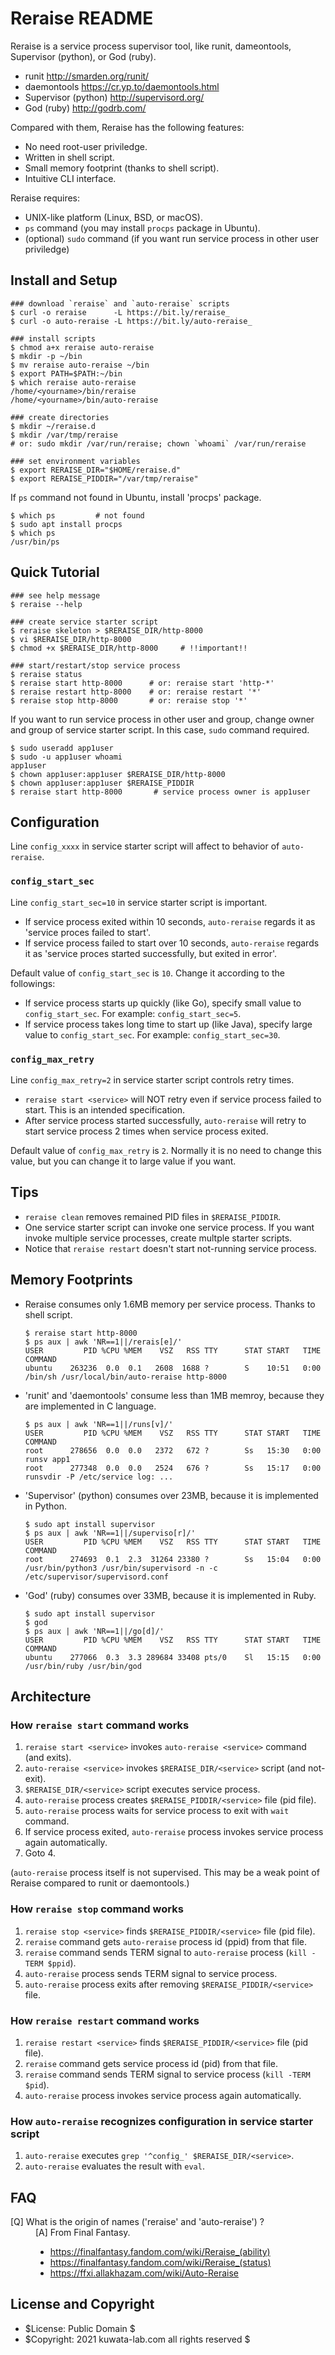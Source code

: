 <!-- # -*- coding: utf-8 -*- -->

Reraise README
==============

Reraise is a service process supervisor tool, like runit, dameontools, Supervisor (python), or God (ruby).

* runit <http://smarden.org/runit/>
* daemontools <https://cr.yp.to/daemontools.html>
* Supervisor (python) <http://supervisord.org/>
* God (ruby) <http://godrb.com/>

Compared with them, Reraise has the following features:

* No need root-user priviledge.
* Written in shell script.
* Small memory footprint (thanks to shell script).
* Intuitive CLI interface.

Reraise requires:

* UNIX-like platform (Linux, BSD, or macOS).
* `ps` command (you may install `procps` package in Ubuntu).
* (optional) `sudo` command (if you want run service process in other user priviledge)



Install and Setup
-----------------

```terminal
### download `reraise` and `auto-reraise` scripts
$ curl -o reraise      -L https://bit.ly/reraise_
$ curl -o auto-reraise -L https://bit.ly/auto-reraise_

### install scripts
$ chmod a+x reraise auto-reraise
$ mkdir -p ~/bin
$ mv reraise auto-reraise ~/bin
$ export PATH=$PATH:~/bin
$ which reraise auto-reraise
/home/<yourname>/bin/reraise
/home/<yourname>/bin/auto-reraise

### create directories
$ mkdir ~/reraise.d
$ mkdir /var/tmp/reraise
# or: sudo mkdir /var/run/reraise; chown `whoami` /var/run/reraise

### set environment variables
$ export RERAISE_DIR="$HOME/reraise.d"
$ export RERAISE_PIDDIR="/var/tmp/reraise"
```

If `ps` command not found in Ubuntu, install 'procps' package.

```terminal
$ which ps         # not found
$ sudo apt install procps
$ which ps
/usr/bin/ps
```



Quick Tutorial
--------------

```terminal
### see help message
$ reraise --help

### create service starter script
$ reraise skeleton > $RERAISE_DIR/http-8000
$ vi $RERAISE_DIR/http-8000
$ chmod +x $RERAISE_DIR/http-8000     # !!important!!

### start/restart/stop service process
$ reraise status
$ reraise start http-8000      # or: reraise start 'http-*'
$ reraise restart http-8000    # or: reraise restart '*'
$ reraise stop http-8000       # or: reraise stop '*'
```

If you want to run service process in other user and group,
change owner and group of service starter script.
In this case, `sudo` command required.

```terminal
$ sudo useradd app1user
$ sudo -u app1user whoami
app1user
$ chown app1user:app1user $RERAISE_DIR/http-8000
$ chown app1user:app1user $RERAISE_PIDDIR
$ reraise start http-8000       # service process owner is app1user
```



Configuration
-------------

Line `config_xxxx` in service starter script will affect to behavior of `auto-reraise`.


### `config_start_sec`

Line `config_start_sec=10` in service starter script is important.

* If service process exited within 10 seconds, `auto-reraise` regards it
  as 'service proces failed to start'.
* If service process failed to start over 10 seconds, `auto-reraise` regards it
  as 'service proces started successfully, but exited in error'.

Default value of `config_start_sec` is `10`. Change it according to the followings:

* If service process starts up quickly (like Go), specify small value to `config_start_sec`.
  For example: `config_start_sec=5`.
* If service process takes long time to start up (like Java), specify large value to `config_start_sec`.
  For example: `config_start_sec=30`.


### `config_max_retry`

Line `config_max_retry=2` in service starter script controls retry times.

* `reraise start <service>` will NOT retry even if service process failed to start.
  This is an intended specification.
* After service process started successfully, `auto-reraise` will retry to start
  service process 2 times when service process exited.

Default value of `config_max_retry` is `2`.
Normally it is no need to change this value, but you can change it to large value if you want.



Tips
----

* `reraise clean` removes remained PID files in `$RERAISE_PIDDIR`.
* One service starter script can invoke one service process.
  If you want invoke multiple service processes, create multple starter scripts.
* Notice that `reraise restart` doesn't start not-running service process.



Memory Footprints
-----------------

* Reraise consumes only 1.6MB memory per service process. Thanks to shell script.

  ```terminal
  $ reraise start http-8000
  $ ps aux | awk 'NR==1||/rerais[e]/'
  USER         PID %CPU %MEM    VSZ   RSS TTY      STAT START   TIME COMMAND
  ubuntu    263236  0.0  0.1   2608  1688 ?        S    10:51   0:00 /bin/sh /usr/local/bin/auto-reraise http-8000
  ```

* 'runit' and 'daemontools' consume less than 1MB memroy, because they are implemented in C language.

  ```terminal
  $ ps aux | awk 'NR==1||/runs[v]/'
  USER         PID %CPU %MEM    VSZ   RSS TTY      STAT START   TIME COMMAND
  root      278656  0.0  0.0   2372   672 ?        Ss   15:30   0:00 runsv app1
  root      277348  0.0  0.0   2524   676 ?        Ss   15:17   0:00 runsvdir -P /etc/service log: ...
  ```

* 'Supervisor' (python) consumes over 23MB, because it is implemented in Python.

  ```terminal
  $ sudo apt install supervisor
  $ ps aux | awk 'NR==1||/superviso[r]/'
  USER         PID %CPU %MEM    VSZ   RSS TTY      STAT START   TIME COMMAND
  root      274693  0.1  2.3  31264 23380 ?        Ss   15:04   0:00 /usr/bin/python3 /usr/bin/supervisord -n -c /etc/supervisor/supervisord.conf
  ```

* 'God' (ruby) consumes over 33MB, because it is implemented in Ruby.

  ```terminal
  $ sudo apt install supervisor
  $ god
  $ ps aux | awk 'NR==1||/go[d]/'
  USER         PID %CPU %MEM    VSZ   RSS TTY      STAT START   TIME COMMAND
  ubuntu    277066  0.3  3.3 289684 33408 pts/0    Sl   15:15   0:00 /usr/bin/ruby /usr/bin/god
  ```



Architecture
------------

### How `reraise start` command works

1. `reraise start <service>` invokes `auto-reraise <service>` command (and exits).
2. `auto-reraise <service>` invokes `$RERAISE_DIR/<service>` script (and not-exit).
3. `$RERAISE_DIR/<service>` script executes service process.
4. `auto-reraise` process creates `$RERAISE_PIDDIR/<service>` file (pid file).
5. `auto-reraise` process waits for service process to exit with `wait` command.
6. If service process exited, `auto-reraise` process invokes service process again automatically.
7. Goto 4.

(`auto-reraise` process itself is not supervised. This may be a weak point of Reraise compared to runit or daemontools.)


### How `reraise stop` command works

1. `reraise stop <service>` finds `$RERAISE_PIDDIR/<service>` file (pid file).
2. `reraise` command gets `auto-reraise` process id (ppid) from that file.
3. `reraise` command sends TERM signal to `auto-reraise` process (`kill -TERM $ppid`).
4. `auto-reraise` process sends TERM signal to service process.
5. `auto-reraise` process exits after removing `$RERAISE_PIDDIR/<service>` file.


### How `reraise restart` command works

1. `reraise restart <service>` finds `$RERAISE_PIDDIR/<service>` file (pid file).
2. `reraise` command gets service process id (pid) from that file.
3. `reraise` command sends TERM signal to service process (`kill -TERM $pid`).
4. `auto-reraise` process invokes service process again automatically.
<!--
2. `reraise` command gets `auto-reraise` process id (ppid) from that file.
3. `reraise` command sends HUP signal to `auto-reraise` process (`kill -HUP $ppid`).
4. `auto-reraise` process sends TERM signal to service process.
5. `auto-reraise` process invokes service process again automatically.
-->


### How `auto-reraise` recognizes configuration in service starter script

1. `auto-reraise` executes `grep '^config_' $RERAISE_DIR/<service>`.
2. `auto-reraise` evaluates the result with `eval`.



FAQ
---

<dl>

<dt>[Q] What is the origin of names ('reraise' and 'auto-reraise') ?</dt>
<dd>
[A] From Final Fantasy.

* <https://finalfantasy.fandom.com/wiki/Reraise_(ability)>
* <https://finalfantasy.fandom.com/wiki/Reraise_(status)>
* <https://ffxi.allakhazam.com/wiki/Auto-Reraise>
</dd>

</dl>



License and Copyright
---------------------

* $License: Public Domain $
* $Copyright: 2021 kuwata-lab.com all rights reserved $
